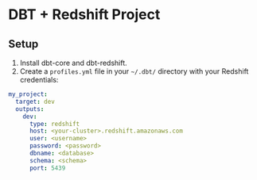 # DBT + Redshift Project

## Setup

1. Install dbt-core and dbt-redshift.
2. Create a `profiles.yml` file in your `~/.dbt/` directory with your Redshift credentials:

```yaml
my_project:
  target: dev
  outputs:
    dev:
      type: redshift
      host: <your-cluster>.redshift.amazonaws.com
      user: <username>
      password: <password>
      dbname: <database>
      schema: <schema>
      port: 5439
